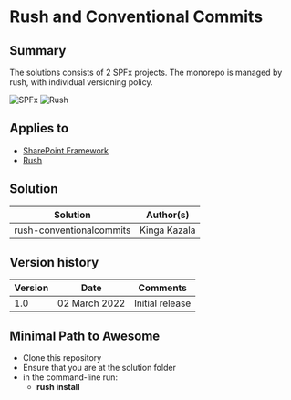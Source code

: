 # Rush and Conventional Commits

## Summary

The solutions consists of 2 SPFx projects.
The monorepo is managed by rush, with individual versioning  policy.

![SPFx](https://img.shields.io/badge/SPFx-1.13-green.svg)
![Rush](https://img.shields.io/badge/maintained%20with-rush-blueviolet)

## Applies to

- [SharePoint Framework](https://aka.ms/spfx)
- [Rush](https://rushjs.io/)

## Solution

Solution|Author(s)
--------|---------
rush-conventionalcommits | Kinga Kazala

## Version history

Version|Date|Comments
-------|----|--------
1.0|02 March 2022|Initial release

## Minimal Path to Awesome

- Clone this repository
- Ensure that you are at the solution folder
- in the command-line run:
  - **rush install**
